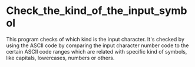 # Check_the_kind_of_the_input_symbol
This program checks of which kind is the input character. It's checked by using the ASCII code by comparing the input character number code to the certain ASCII code ranges which are related with specific kind of symbols, like capitals, lowercases, numbers or others.
